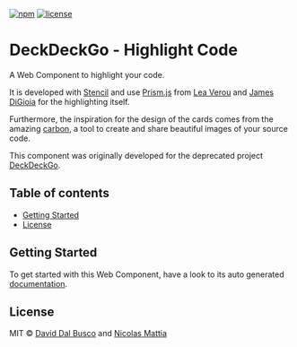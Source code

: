 [![npm][npm-badge]][npm-badge-url]
[![license][npm-license]][npm-license-url]

[npm-badge]: https://img.shields.io/npm/v/@deckdeckgo/highlight-code
[npm-badge-url]: https://www.npmjs.com/package/@deckdeckgo/highlight-code
[npm-license]: https://img.shields.io/npm/l/@deckdeckgo/highlight-code
[npm-license-url]: https://github.com/peterpeterparker/highlight-code/blob/main/webcomponents/highlight-code/LICENSE

# DeckDeckGo - Highlight Code

A Web Component to highlight your code.

It is developed with [Stencil](https://stenciljs.com) and use [Prism.js](https://prismjs.com) from [Lea Verou](http://lea.verou.me) and [James DiGioia](https://twitter.com/jamesdigioia) for the highlighting itself.

Furthermore, the inspiration for the design of the cards comes from the amazing [carbon](https://carbon.now.sh), a tool to create and share beautiful images of your source code.

This component was originally developed for the deprecated project [DeckDeckGo](https://deckdeckgo.com).

## Table of contents

- [Getting Started](#getting-started)
- [License](#license)

## Getting Started

To get started with this Web Component, have a look to its auto generated [documentation](https://github.com/peterpeterparker/highlight-code).

## License

MIT © [David Dal Busco](mailto:david.dalbusco@outlook.com) and [Nicolas Mattia](mailto:nicolas@nmattia.com)
